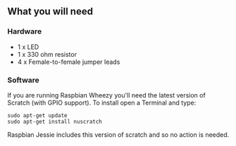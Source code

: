 ## What you will need

### Hardware

* 1 x LED
* 1 x 330 ohm resistor
* 4 x Female-to-female jumper leads

### Software

If you are running Raspbian Wheezy you'll need the latest version of Scratch (with GPIO support). To install open a Terminal and type:

```
sudo apt-get update
sudo apt-get install nuscratch
```

Raspbian Jessie includes this version of scratch and so no action is needed.
